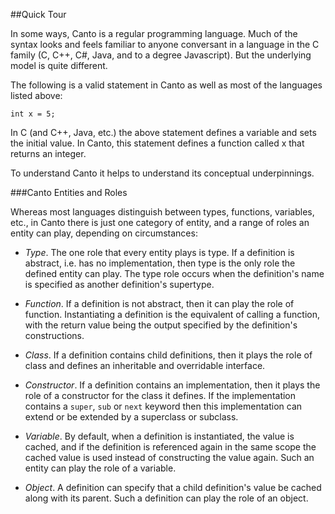 ##Quick Tour

In some ways, Canto is a regular programming language.  Much of the syntax looks and feels familiar to anyone conversant in a language in the C family (C, C++, C#, Java, and to a degree Javascript).  But the underlying model is quite different.

The following is a valid statement in Canto as well as most of the languages listed above:

    int x = 5;

In C (and C++, Java, etc.) the above statement defines a variable and sets the initial value.  In Canto, this statement defines a function called x that returns an integer.  

To understand Canto it helps to understand its conceptual underpinnings.  

###Canto Entities and Roles

Whereas most languages distinguish between types, functions, variables, etc., in Canto 
there is just one category of entity, and a range of roles an entity can play, depending
on circumstances:

* _Type_. The one role that every entity plays is type. If a definition is abstract, i.e. has no 
implementation, then type is the only role the defined entity can play.  The type role
occurs when the definition's name is specified as another definition's supertype.

* _Function_. If a definition is not abstract, then it can play the role of 
function.  Instantiating a definition is the equivalent of calling a function,
with the return value being the output specified by the definition's constructions.

* _Class_. If a definition contains child definitions, then it plays the role of class
and defines an inheritable and overridable interface.

* _Constructor_. If a definition contains an implementation, then it plays the role of a
constructor for the class it defines.  If the implementation contains a `super`,
`sub` or `next` keyword then this implementation can extend or be
extended by a superclass or subclass. 

* _Variable_. By default, when a definition is instantiated, the value is cached, and if the 
definition is referenced again in the same scope the cached value is used instead of constructing 
the value again. Such an entity can play the role of a variable.

* _Object_. A definition can specify that a child definition's value be cached along with its parent.  Such a definition can play the role of an object. 

